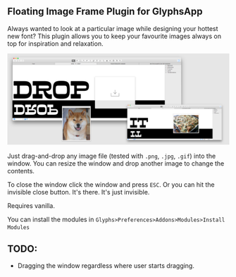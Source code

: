 ## Floating Image Frame Plugin for GlyphsApp

Always wanted to look at a particular image while designing your hottest new font?
This plugin allows you to keep your favourite images always on top for inspiration and relaxation.

![alt text](https://github.com/dyyybek/ImageFrame/blob/master/screenshot.png "Image Frame Plugin Screenshot")

Just drag-and-drop any image file (tested with `.png`, `.jpg`, `.gif`) into the window.
You can resize the window and drop another image to change the contents.

To close the window click the window and press `ESC`.
Or you can hit the invisible close button.
It's there. It's just invisible.

Requires vanilla.

You can install the modules in `Glyphs>Preferences>Addons>Modules>Install Modules`

## TODO:

- Dragging the window regardless where user starts dragging.
